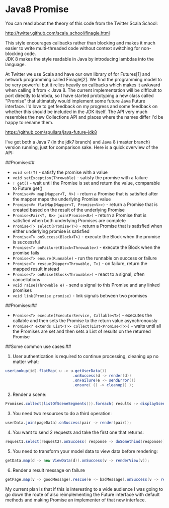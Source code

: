 # Java8 Promise #

You can read about the theory of this code from the Twitter Scala School:

http://twitter.github.com/scala_school/finagle.html

This style encourages callbacks rather than blocking and makes it much easier
to write multi-threaded code without context switching for non-blocking code.  
JDK 8 makes the style readable in Java by introducing lambdas into the language.

At Twitter we use Scala and have our own library of for Futures[1] and
network programming called Finagle[2].  We find the programming model
to be very powerful but it relies heavily on callbacks which makes it
awkward when calling it from < Java 8.  The current implementation will
be difficult to port directly to lambda, so I have started
prototyping a new class called "Promise" that ultimately would
implement some future Java Future interface. I'd love to get feedback
on my progress and some feedback on whether this should be included in
the JDK itself.  The API very much resembles the new Collections API
and places where the names differ I'd be happy to rename them.

https://github.com/spullara/java-future-jdk8

I've got both a Java 7 (in the jdk7 branch) and Java 8 (master branch)
version running, just for comparison sake. Here is a quick overview of
the API:

##Promise:##

* `void set(T)` - satisfy the promise with a value
* `void setException(Throwable)` - satisfy the promise with a failure
* `T get()` - wait until the Promise is set and return the value, comparable to Future.get()
* `Promise<V> map(Mapper<T, V>)` - return a Promise that is satisfied after the mapper maps the underlying Promise value
* `Promise<V> flatMap(Mapper<T, Promise<V>>)` - return a Promise that is created based on the result of the underlying Promise
* `Promise<Pair<T, B>> join(Promise<B>)` - return a Promise that is satisfied when both underlying Promises are complete
* `Promise<T> select(Promise<T>)` - return a Promise that is satisfied when either underlying promise is satisfied
* `Promise<T> onSuccess(Block<T>)` - execute the Block when the promise is successful
* `Promise<T> onFailure(Block<Throwable>)` - execute the Block when the promise fails
* `Promise<T> ensure(Runnable)` - run the runnable on success or failure
* `Promise<T> rescue(Mapper<Throwable, T>)` - on failure, return the mapped result instead
* `Promise<T> onRaise(Block<Throwable>)` - react to a signal, often cancellations
* `void raise(Throwable e)` - send a signal to this Promise and any linked promises
* `void link(Promise promise)` - link signals between two promises

##Promises:##
* `Promise<T> execute(ExecutorService, Callable<T>)` - executes the callable and then sets the Promise to the return value asynchronously
* `Promise<? extends List<T>> collect(List<Promise<T>>)` - waits until all the Promises are set and then sets a List of results on the returned Promise

##Some common use cases:##

1) User authentication is required to continue processing, cleaning up
no matter what:

```java
userLookup(id).flatMap( u -> u.getUserData())
                              .onSuccess(d -> render(d))
                              .onFailure(e -> sendError())
                              .ensure( () -> cleanup() );
```

2) Render a scene:

```java
Promises.collect(listOfSceneSegments()).foreach( results -> displayScene(results));
```

3) You need two resources to do a third operation:

```java
userData.join(pageData).onSuccess(pair -> render(pair));
```

4) You want to send 2 requests and take the first one that returns:

```java
request1.select(request2).onSuccess( response -> doSomethind(response));
```

5) You need to transform your model data to view data before rendering:

```java
getData.map(d -> new ViewData(d)).onSuccess(v -> renderView(v));
```

6) Render a result message on failure

```java
getPage.map(v -> goodMessage).rescue(e -> badMessage).onSuccess(v -> renderMessage(v));
```

My current plan is that if this is interesting to a wide audience I
was going to go down the route of also reimplementing the Future
interface with default methods and making Promise an implementer of
that new interface.
